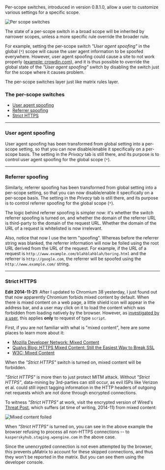 Per-scope switches, introduced in version 0.8.1.0, allow a user to customize various settings for a specific scope.

![Per scope switches](https://raw.githubusercontent.com/gorhill/uMatrix/master/doc/img/per-scope-switches.png)

The state of a per-scope switch in a broad scope will be inherited by narrower scopes, unless a more specific rule override the broader rule.

For example, setting the per-scope switch _"User agent spoofing"_ in the global (`*`) scope will cause the user agent information to be spoofed everywhere. However, user agent spoofing could cause a site to not work properly ([example: crowdin.com](https://github.com/gorhill/uMatrix/issues/36)), and it is thus possible to override the global state of the _"User agent spoofing"_ switch by disabling the switch just for the scope where it causes problem.

The per-scope switches layer just like matrix rules layer.

### The per-scope switches

- [User agent spoofing](#user-agent-spoofing)
- [Referrer spoofing](#referrer-spoofing)
- [Strict HTTPS](#strict-https)

***

### User agent spoofing

User agent spoofing has been transformed from global setting into a per-scope setting, so that you can now disable/enable it specifically on a per-scope basis. The setting in the _Privacy_ tab is still there, and its purpose is to control user agent spoofing for the global scope (`*`).

***

### Referrer spoofing

Similarly, referrer spoofing has been transformed from global setting into a per-scope setting, so that you can now disable/enable it specifically on a per-scope basis. The setting in the _Privacy_ tab is still there, and its purpose is to control referrer spoofing for the global scope (`*`).

The logic behind referrer spoofing is simpler now: it's whether the switch referrer spoofing is turned on, and whether the domain of the referrer URL is third-party to the domain of the request URL. Whether the domain of the URL of a request is whitelisted is now irrelevant.

Also, notice that now I use the term "spoofing". Whereas before the referrer string was blanked, the referrer information will now be foiled using the root URL derived from the URL of the request. For example, if the URL of a request is `http://www.example.com/blahblahblah/boring.html` and the referrer is `http://google.com`, the referrer will be spoofed using the `http://www.example.com/` string.

***

### Strict HTTPS

**Edit 2014-11-21:** After I updated to Chromium 38 yesterday, I just found out that now apparently Chromium forbids mixed content by default. When there is mixed content on a web page, a little shield icon will appear in the address bar, and a user may click on it to load the content which was forbidden from loading natively by the browser. However, as [investigated by a user](https://github.com/gorhill/uMatrix/issues/67), this applies **only** to request of type `script`. 

First, if you are not familiar with what is "mixed content", here are some places to learn more about it:

- [Mozilla Developer Network: Mixed Content](https://developer.mozilla.org/en-US/docs/Security/MixedContent)
- [Qualys Blog: HTTPS Mixed Content: Still the Easiest Way to Break SSL](https://community.qualys.com/blogs/securitylabs/2014/03/19/https-mixed-content-still-the-easiest-way-to-break-ssl)
- [W3C: Mixed Content](https://w3c.github.io/webappsec/specs/mixedcontent/)

When the _"Strict HTTPS"_ switch is turned on, mixed content will be forbidden.

_"Strict HTTPS"_ is more then to just protect MITM attack. Without _"Strict HTTPS"_, data-mining by 3rd-parties can still occur, as evil ISPs like Verizon et al. could still inject tagging information in the HTTP headers of outgoing net requests which are not done through encrypted connections.

To witness _"Strict HTTPS"_ at work, visit the encrypted version of Wired's [Threat Post](https://threatpost.com/), which suffers (at time of writing, 2014-11) from mixed content:

![Mixed content foiled](https://raw.githubusercontent.com/gorhill/uMatrix/master/doc/img/strict-https-at-work.png)

When _"Strict HTTPS"_ is turned on, you can see in the above example the browser refusing to process all non-HTTPS connections -- to `kasperskyhub.staging.wpengine.com` in the above case.

Since the unencrypted connection is not even attempted by the browser, this prevents µMatrix to account for these skipped connections, and thus they won't be reported in the matrix. But you can see them using the developer console.